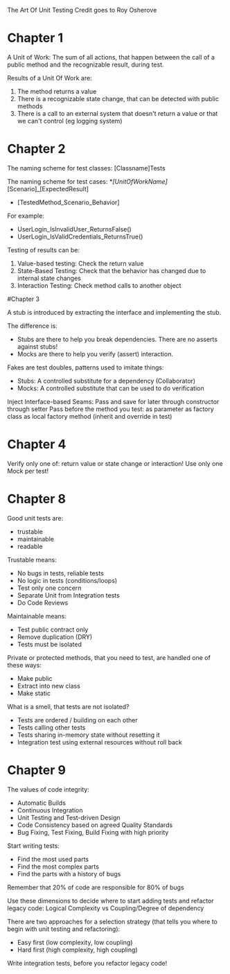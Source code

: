 The Art Of Unit Testing
Credit goes to Roy Osherove

# Chapter 1

A Unit of Work: The sum of all actions, that happen between the call of a public method and the recognizable result, during test.

Results of a Unit Of Work are:
1. The method returns a value
2. There is a recognizable state change, that can be detected with public methods
3. There is a call to an external system that doesn't return a value or that we can't control (eg logging system)

# Chapter 2
The naming scheme for test classes: [Classname]Tests

The naming scheme for test cases:
*_[UnitOfWorkName]_[Scenario]_[ExpectedResult]
* [TestedMethod_Scenario_Behavior]

For example:
* UserLogin_IsInvalidUser_ReturnsFalse()
* UserLogin_IsValidCredentials_ReturnsTrue()

Testing of results can be:
1. Value-based testing: Check the return value
2. State-Based Testing: Check that the behavior has changed due to internal state changes
3. Interaction Testing: Check method calls to another object

#Chapter 3

A stub is introduced by extracting the interface and implementing the stub.

The difference is: 
* Stubs are there to help you break dependencies. There are no asserts against stubs!
* Mocks are there to help you verify (assert) interaction.

Fakes are test doubles, patterns used to imitate things:
* Stubs: A controlled substitute for a dependency (Collaborator)
* Mocks: A controlled substitute that can be used to do verification

Inject Interface-based Seams:
Pass and save for later
 through constructor
 through setter
Pass before the method you test:
  as parameter
  as factory class
  as local factory method (inherit and override in test)

# Chapter 4

Verify only one of: return value or state change or interaction!
Use only one Mock per test!

# Chapter 8

Good unit tests are:
* trustable
* maintainable
* readable

Trustable means:
* No bugs in tests, reliable tests
* No logic in tests (conditions/loops)
* Test only one concern
* Separate Unit from Integration tests
* Do Code Reviews

Maintainable means:
* Test public contract only
* Remove duplication (DRY)
* Tests must be isolated

Private or protected methods, that you need to test, are handled one of these ways:
* Make public
* Extract into new class
* Make static

What is a smell, that tests are not isolated?
* Tests are ordered / building on each other
* Tests calling other tests
* Tests sharing in-memory state without resetting it
* Integration test using external resources without roll back

# Chapter 9

The values of code integrity:
* Automatic Builds
* Continuous Integration
* Unit Testing and Test-driven Design
* Code Consistency based on agreed Quality Standards
* Bug Fixing, Test Fixing, Build Fixing with high priority

Start writing tests:
* Find the most used parts
* Find the most complex parts
* Find the parts with a history of bugs

Remember that 20% of code are responsible for 80% of bugs

Use these dimensions to decide where to start adding tests and refactor legacy code: Logical Complexity vs Coupling/Degree of dependency


There are two approaches for a selection strategy (that tells you where to begin with unit testing and refactoring):
* Easy first (low complexity, low coupling)
* Hard first (high complexity, high coupling)

Write integration tests, before you refactor legacy code!